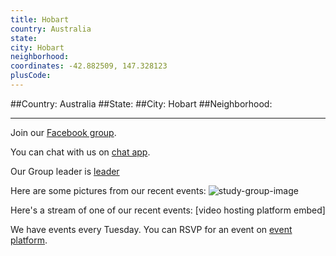 ```yaml
---
title: Hobart
country: Australia
state: 
city: Hobart
neighborhood: 
coordinates: -42.882509, 147.328123
plusCode:
---
```


##Country: Australia
##State: 
##City: Hobart
##Neighborhood: 
*****
Join our [Facebook group](https://www.facebook.com/groups/free.code.camp.hobart).

You can chat with us on [chat app]().

Our Group leader is [leader]()

Here are some pictures from our recent events:
![study-group-image]()

Here's a stream of one of our recent events:
[video hosting platform embed]

We have events every Tuesday. You can RSVP for an event on [event platform]().
